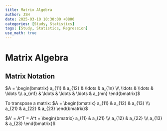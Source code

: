 ```yaml
---
title: Matrix Algebra
author: JSH
date: 2025-03-10 10:30:00 +0800
categories: [Study, Statistics]
tags: [Study, Statistics, Regression]
use_math: true
---
```


# Matrix Algebra

## Matrix Notation
$A = \begin{bmatrix} a_{11} & a_{12} & \ldots & a_{1n} \\\ \ldots & \ldots & \ldots \\\ a_{m1} & \ldots & \ldots & \ldots & a_{mn} \end{bmatrix}$

To transpose a matrix:
$A = \begin{bmatrix} a_{11} & a_{12} & a_{13} \\\ a_{21} & a_{22} & a_{23} \end{bmatrix}$

$A' = A^T = A^t = \begin{bmatrix} a_{11} & a_{21} \\\ a_{12} & a_{22} \\\ a_{13} & a_{23} \end{bmatrix}$
